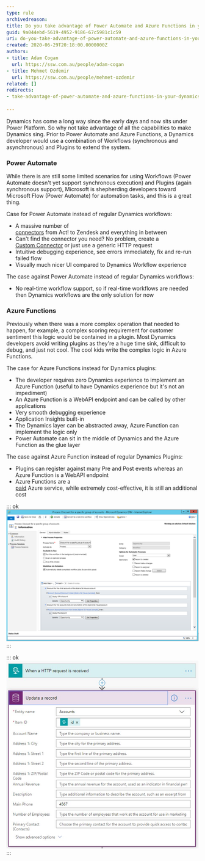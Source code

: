 ```yaml
---
type: rule
archivedreason: 
title: Do you take advantage of Power Automate and Azure Functions in your Dynamics solutions?
guid: 9a044ebd-5619-4952-9186-67c5981c1c59
uri: do-you-take-advantage-of-power-automate-and-azure-functions-in-your-dynamics-solutions
created: 2020-06-29T20:18:00.0000000Z
authors:
- title: Adam Cogan
  url: https://ssw.com.au/people/adam-cogan
- title: Mehmet Ozdemir
  url: https://ssw.com.au/people/mehmet-ozdemir
related: []
redirects:
- take-advantage-of-power-automate-and-azure-functions-in-your-dynamics-solutions

---
```


Dynamics has come a long way since the early days and now sits under Power Platform. So why not take advantage of all the capabilities to make Dynamics sing. Prior to Power Automate and Azure Functions, a Dynamics developer would use a combination of Workflows (synchronous and asynchronous) and Plugins to extend the system.

<!--endintro-->

### Power Automate

While there is are still some limited scenarios for using Workflows (Power Automate doesn't yet support synchronous execution) and Plugins (again synchronous support), Microsoft is shepherding developers toward Microsoft Flow (Power Automate) for automation tasks, and this is a great thing.

Case for Power Automate instead of regular Dynamics workflows:

* A massive number of <br>      [connectors](https://australia.flow.microsoft.com/en-us/connectors/%22%20%5co%20%22https://australia.flow.microsoft.com/en-us/connectors/) from Act! to Zendesk and everything in between
* Can't find the connector you need? No problem, create a <br>      [Custom Connector](https://docs.microsoft.com/en-us/connectors/custom-connectors/define-blank%22%20%5co%20%22https://docs.microsoft.com/en-us/connectors/custom-connectors/define-blank) or just use a generic HTTP request
* Intuitive debugging experience, see errors immediately, fix and re-run failed flow
* Visually much nicer UI compared to Dynamics Workflow experience


The case against Power Automate instead of regular Dynamics workflows:

* No real-time workflow support, so if real-time workflows are needed then Dynamics workflows are the only solution for now


### Azure Functions


Previously when there was a more complex operation that needed to happen, for example, a complex scoring requirement for customer sentiment this logic would be contained in a plugin. Most Dynamics developers avoid writing plugins as they're a huge time sink, difficult to debug, and just not cool. The cool kids write the complex logic in Azure Functions.

The case for Azure Functions instead for Dynamics plugins:

* The developer requires zero Dynamics experience to implement an Azure Function (useful to have Dynamics experience but it's not an impediment)
* An Azure Function is a WebAPI endpoint and can be called by other applications
* Very smooth debugging experience
* Application Insights built-in
* The Dynamics layer can be abstracted away, Azure Function can implement the logic only
* Power Automate can sit in the middle of Dynamics and the Azure Function as the glue layer


The case against Azure Function instead of regular Dynamics Plugins:

* Plugins can register against many Pre and Post events whereas an Azure Function is a WebAPI endpoint
* Azure Functions are a <br>      [paid](https://azure.microsoft.com/en-au/pricing/calculator/%22%20%5co%20%22https://azure.microsoft.com/en-au/pricing/calculator/) Azure service, while extremely cost-effective, it is still an additional cost


::: ok  
![Figure: Dynamics Workflow Editor](dynamics-workflow-editor.png)  
:::

::: ok  
![Figure: Flow Editor](flow-editor.png)  
:::

